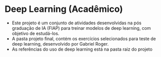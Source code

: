 # Deep Learning (Acadêmico)

 - Este projeto é um conjunto de atividades desenvolvidas na pós graduação de IA (FIAP) para treinar modelos de deep learning, com objetivo de estudá-los. 
 - A pasta projeto final, contém os exercícios selecionados para teste de deep learning, desenvolvido por Gabriel Roger.
 - As referências do uso de deep learning está na pasta raiz do projeto
